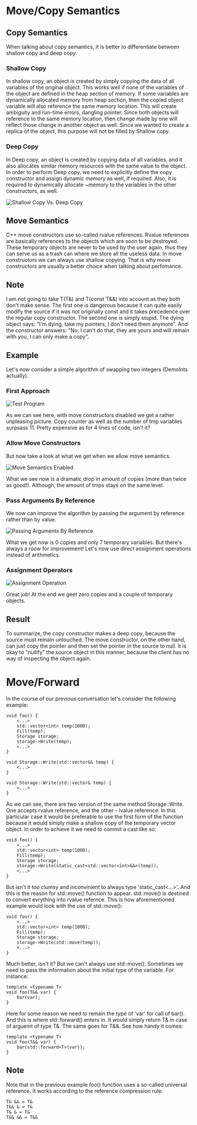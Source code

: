 # Move/Copy Semantics

## Copy Semantics
When talking about copy semantics, it is better to differentiate
between shallow copy and deep copy.

### Shallow Copy
In shallow copy, an object is created by simply copying the data of all variables
of the original object. This works well if none of the variables of the object are
defined in the heap section of memory. If some variables are dynamically allocated
memory from heap section, then the copied object variable will also reference the
same memory location. This will create ambiguity and run-time errors, dangling pointer.
Since both objects will reference to the same memory location, then change made by
one will reflect those change in another object as well. Since we wanted to create
a replica of the object, this purpose will not be filled by Shallow copy. 

### Deep Copy
In Deep copy, an object is created by copying data of all variables, and it also
allocates similar memory resources with the same value to the object. In order to
perform Deep copy, we need to explicitly define the copy constructor and assign
dynamic memory as well, if required. Also, it is required to dynamically allocate
~memory to the variables in the other constructors, as well.

![Shallow Copy Vs. Deep Copy](https://docs.oracle.com/cd/E19205-01/819-3701/images/image2.gif)

## Move Semantics
C++ move constructors use so-called rvalue references. Rvalue references
are basically references to the objects which are soon to be destroyed.
These temporary objects are never to be used by the user again, thus they
can serve us as a trash can where we store all the useless data.
In move constructors we can always use shallow copying. That is why
move constructors are usually a better choice when talking about perfomance.

## Note
I am not going to take T(T&) and T(const T&&) into account as they
both don't make sense. The first one is dangerous because it can quite
easily modify the source if it was not originally const and it takes
precedence over the regular copy constructor. The second one is simply
stupid. The dying object says: "I'm dying, take my pointers, I don't need
them anymore". And the constructor answers: "No, I can’t do that, they are
yours and will remain with you, I can only make a copy".

## Example
Let's now consider a simple algorithm of swapping two integers (DemoInts actually).

### First Approach
![Test Program](lab_data/move_disabled.png)

As we can see here, with move constructors disabled we get a rather
unpleasing picture. Copy counter as well as the number of tmp
variables surpsass 11. Pretty expensive as for 4 lines of code, isn't it?

### Allow Move Constructors
But now take a look at what we get when we allow move semantics.

![Move Semantics Enabled](lab_data/move_enabled.png)

What we see now is a dramatic drop in amount of copies (more than twice as good!).
Although, the amount of tmps stays on the same level.

### Pass Arguments By Reference
We now can improve the algorithm by passing the argument by
reference rather than by value.

![Passing Arguments By Reference](lab_data/reference_optimization.png)

What we get now is 0 copies and only 7 temporary variables. But
there's always a roow for improvement! Let's now use direct assignment
operations instead of arithmetics.

### Assignment Operators
![Assignment Operation](lab_data/assignement_optimization.png)

Great job! At the end we geet zero copies and a couple of temporary objects.

## Result
To summarize, the copy constructor makes a deep copy, because the source
must remain untouched. The move constructor, on the other hand, can just copy
the pointer and then set the pointer in the source to null. It is okay to "nullify"
the source object in this manner, because the client has no way of inspecting the object again.

# Move/Forward

In the course of our previous conversation let's consider the
following example:

```
void foo() {
    <...>
    std::vector<int> temp(1000);
    Fill(temp);
    Storage storage;
    storage->Write(temp);
    <...>
}

void Storage::Write(std::vector&& temp) {
    <...>
}

void Storage::Write(std::vector& temp) {
    <...>
}

```

As we can see, there are two version of the same method Storage::Write.
One accepts rvalue reference, and the other - lvalue reference. In this particular
case it would be preferable to use the first form of the function because it would
simply make a shallow copy of the temporary vector object. In order to achieve it
we need to commit a cast like so:

```
void foo() {
    <...>
    std::vector<int> temp(1000);
    Fill(temp);
    Storage storage;
    storage->Write(static_cast<std::vector<int>&&>(temp));
    <...>
}
```

But isn't it too clumsy and inconvinient to always type 'static_cast<...>'.
And this is the reason for std::move() function to appear. std::move() is
destined to convert evrything into rvalue refernce. This is how aforementioned
example would look with the use of std::move():

```
void foo() {
    <...>
    std::vector<int> temp(1000);
    Fill(temp);
    Storage storage;
    storage->Write(std::move(temp));
    <...>
}
```

Much better, isn't it? But we can't always use std::move(). Sometimes we need to
pass the information about the initial type of the variable. For instance:

```
template <typename T>
void foo(T&& var) {
    bar(var);
}
```

Here for some reason we need to remain the type of 'var' for call of bar(). And this
is where std::forward() enters in. It would simply return T& in case of arguemt of type T&. The
same goes for T&&. See how handy it comes:

```
template <typename T>
void foo(T&& var) {
    bar(std::forward<T>(var));
}
```

## Note

Note that in the previous example foo() function uses a so-called universal reference.
It works according to the reference compression rule:

```
T& && = T&
T&& & = T&
T& & = T&
T&& && = T&&
```
